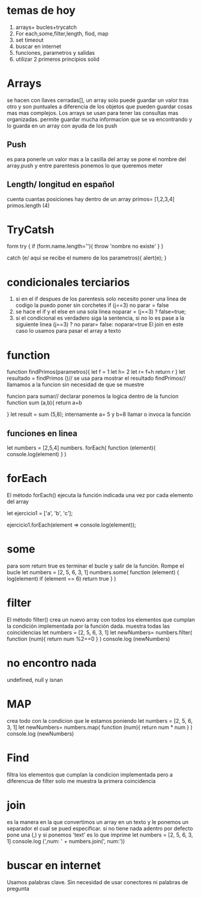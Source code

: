 # temas de hoy
1. arrays+ bucles+trycatch
2. For each,some,filter,length, fiod, map
3. set timeout
4. buscar en internet
5. funciones, parametros y salidas
6. utilizar 2 primeros principios solid
# Arrays
se hacen con llaves cerradas[], un array solo puede guardar un valor tras otro y son puntuales
a diferencia de los objetos que pueden guardar cosas mas mas complejos. Los arrays se usan para tener las consultas mas organizadas. 
permite guardar mucha informacion que se va encontrando y lo guarda en un array con ayuda de los push
## Push 
es para ponerle un valor mas a la casilla del array 
se pone el nombre del array.push y entre parentesis ponemos lo que queremos meter
## Length/ longitud en español
cuenta cuantas posiciones hay dentro de un array 
primos= [1,2,3,4]
primos.length (4)
# TryCatsh
form
try {
    if (form.name.length=''){
        throw 'nombre no existe'
    }
}

catch (e/ aqui se recibe el numero de los parametros){
    alert(e);
}
# condicionales terciarios
1. si en el if despues de los parentesis solo necesito poner una linea de codigo la puedo poner sin corchetes
if (j==3) no parar = false
2. se hace el if y el else en una sola linea
noparar = (j==3) ? false=true; 
3. si el condicional es verdadero siga la sentencia, si no lo es pase a la siguiente linea
(j==3) ? no parar= false: 
    noparar=true 
El join en este caso lo usamos para pasar el array a texto 
# function 
function findPrimos(parametros){
    let f = 1
    let h= 2
    let r= f+h
    return r
    }
    let resultado = findPrimos ()//  se usa para mostrar el resultado 
    findPrimos// llamamos a la funcion sin necesidad de que se muestre

funcion para sumar// declarar ponemos la logica dentro de la funcion
function sum (a,b){
return a+b

}
let result = sum (5,8);
internamente a= 5 y b=8 llamar o invoca la función
## funciones en linea
let numbers = [2,5,4]
numbers. forEach(
        function (element){
            console.log(element)
        }
)
# forEach
El método forEach() ejecuta la función indicada una vez por cada elemento del array

let ejercicio1 = ['a', 'b', 'c'];

ejercicio1.forEach(element => console.log(element));
# some 
para som return true es terminar el bucle y salir de la función. Rompe el bucle
let numbers = [2, 5, 6, 3, 1]
numbers.some(
    function (element) {
        log(element)
        if (element == 6)
            return true
    }
)
# filter
El método filter() crea un nuevo array con todos los elementos que cumplan la condición implementada por la función dada. muestra todas las coincidencias 
let numbers = [2, 5, 6, 3, 1]
let newNumbers= numbers.filter(
    function (num){
        return num %2==0
    }
)
console.log (newNumbers)
# no encontro nada 
undefined, null y isnan
# MAP
crea todo con la condicion que le estamos poniendo 
let numbers = [2, 5, 6, 3, 1]
let newNumbers= numbers.map(
    function (num){
        return num * num 
    }
)
console.log (newNumbers)
# Find
filtra los elementos que cumplan la condicion implementada pero a diferencua de filter solo me muestra la primera coincidencia
# join 
es la manera en la que convertimos un array en un texto y le ponemos un separador el cual se pued especificar. si no tiene nada adentro por defecto pone una (,) y si ponemos 'text' es lo que imprime
let numbers = [2, 5, 6, 3, 1]
console.log (',num: ' + numbers.join(', num:'))
# buscar en internet
Usamos palabras clave. Sin necesidad de usar conectores ni palabras de pregunta